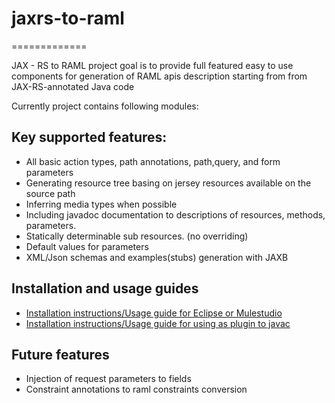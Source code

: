 # jaxrs-to-raml
=============

JAX - RS to RAML project goal is to provide full featured easy to use components for generation of RAML apis description starting from from JAX-RS-annotated Java code

Currently project contains following modules:

## Key supported features:
 * All basic action types, path annotations, path,query, and form parameters
 * Generating resource tree basing on jersey resources available on the source path
 * Inferring media types when possible
 * Including javadoc documentation to descriptions of resources, methods, parameters.
 * Statically determinable sub resources. (no overriding)
 * Default values for parameters
 * XML/Json schemas and examples(stubs) generation with JAXB


## Installation and usage guides

- [Installation instructions/Usage guide for Eclipse or Mulestudio](https://github.com/mulesoft/jaxrs-to-raml/blob/master/install.md)
- [Installation instructions/Usage guide for using as plugin to javac](https://github.com/mulesoft/jaxrs-to-raml/blob/master/javac.md)


## Future features
  * Injection of request parameters to fields
  * Constraint annotations to raml constraints conversion

